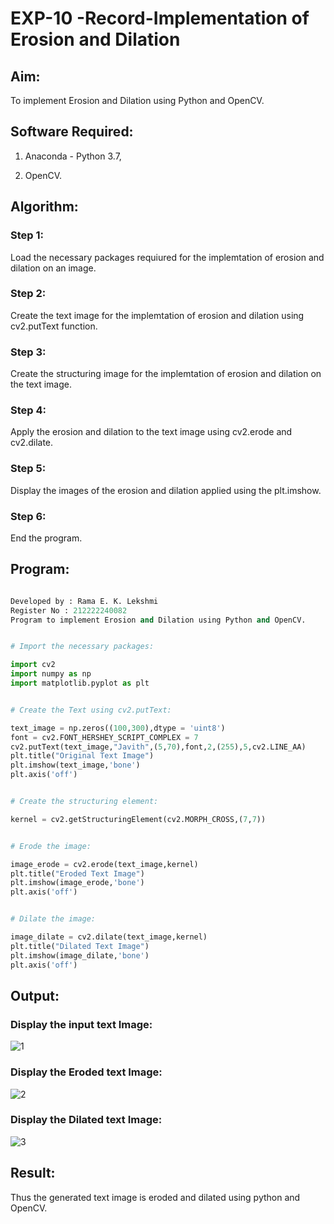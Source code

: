 # EXP-10 -Record-Implementation of Erosion and Dilation

## Aim:

To implement Erosion and Dilation using Python and OpenCV.

## Software Required:

1. Anaconda - Python 3.7,

2. OpenCV.

## Algorithm:

### Step 1:

Load the necessary packages requiured for the implemtation of erosion and dilation on an image.

### Step 2:

Create the text image for the implemtation of erosion and dilation using cv2.putText function.

### Step 3:

Create the structuring image for the implemtation of erosion and dilation on the text image.

### Step 4:

Apply the erosion and dilation to the text image using cv2.erode and cv2.dilate.

### Step 5:

Display the images of the erosion and dilation applied using the plt.imshow.
 
### Step 6:

End the program.

## Program:

```python

Developed by : Rama E. K. Lekshmi
Register No : 212222240082
Program to implement Erosion and Dilation using Python and OpenCV.

```

```python

# Import the necessary packages:

import cv2
import numpy as np
import matplotlib.pyplot as plt

```

```python

# Create the Text using cv2.putText:

text_image = np.zeros((100,300),dtype = 'uint8')
font = cv2.FONT_HERSHEY_SCRIPT_COMPLEX = 7
cv2.putText(text_image,"Javith",(5,70),font,2,(255),5,cv2.LINE_AA)
plt.title("Original Text Image")
plt.imshow(text_image,'bone')
plt.axis('off')

```

```python

# Create the structuring element:

kernel = cv2.getStructuringElement(cv2.MORPH_CROSS,(7,7))

```

```python

# Erode the image:

image_erode = cv2.erode(text_image,kernel)
plt.title("Eroded Text Image")
plt.imshow(image_erode,'bone')
plt.axis('off')

```

```python

# Dilate the image:

image_dilate = cv2.dilate(text_image,kernel)
plt.title("Dilated Text Image")
plt.imshow(image_dilate,'bone')
plt.axis('off')

```

## Output:

### Display the input text Image:

![1](https://github.com/Rama-Lekshmi/EROSION-AND-DILATION/assets/118541549/e107e164-597f-4e4d-b468-895ab69ad107)


### Display the Eroded text Image:


![2](https://github.com/Rama-Lekshmi/EROSION-AND-DILATION/assets/118541549/26c620c5-d67f-455a-af16-03136da66833)


### Display the Dilated text Image:

![3](https://github.com/Rama-Lekshmi/EROSION-AND-DILATION/assets/118541549/55fc336f-6c9d-4f32-bc99-71b88b1c155b)


## Result:

Thus the generated text image is eroded and dilated using python and OpenCV.

